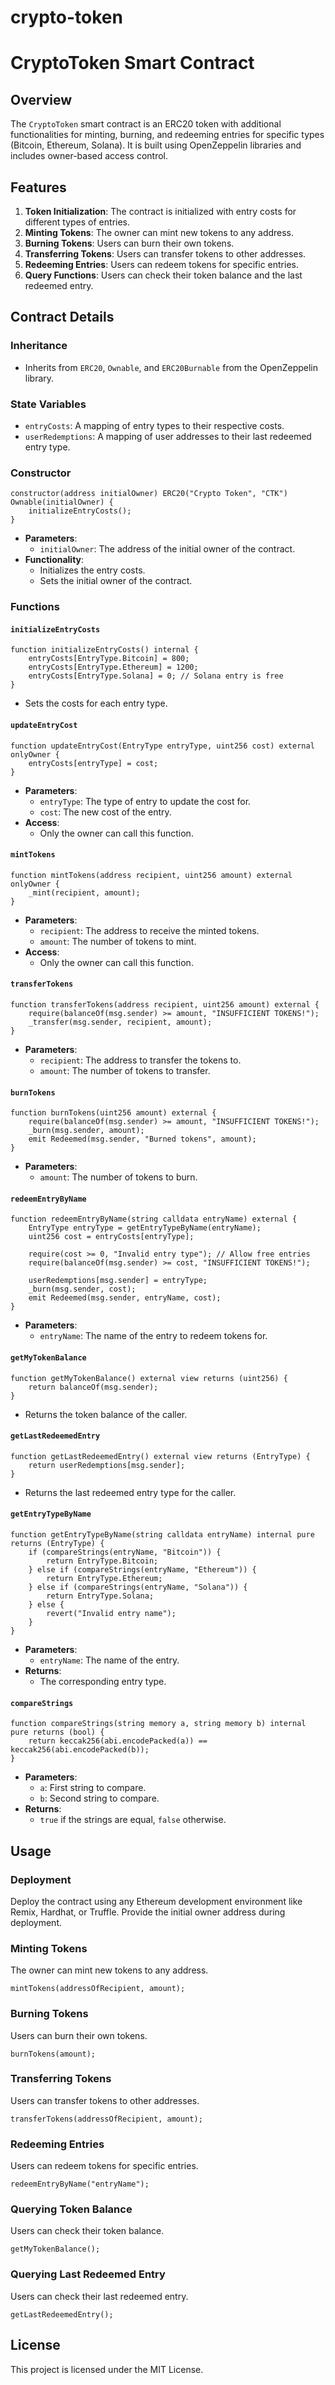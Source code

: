 # crypto-token

# CryptoToken Smart Contract

## Overview

The `CryptoToken` smart contract is an ERC20 token with additional functionalities for minting, burning, and redeeming entries for specific types (Bitcoin, Ethereum, Solana). It is built using OpenZeppelin libraries and includes owner-based access control.

## Features

1. **Token Initialization**: The contract is initialized with entry costs for different types of entries.
2. **Minting Tokens**: The owner can mint new tokens to any address.
3. **Burning Tokens**: Users can burn their own tokens.
4. **Transferring Tokens**: Users can transfer tokens to other addresses.
5. **Redeeming Entries**: Users can redeem tokens for specific entries.
6. **Query Functions**: Users can check their token balance and the last redeemed entry.

## Contract Details

### Inheritance
- Inherits from `ERC20`, `Ownable`, and `ERC20Burnable` from the OpenZeppelin library.

### State Variables
- `entryCosts`: A mapping of entry types to their respective costs.
- `userRedemptions`: A mapping of user addresses to their last redeemed entry type.

### Constructor

```solidity
constructor(address initialOwner) ERC20("Crypto Token", "CTK") Ownable(initialOwner) {
    initializeEntryCosts();
}
```
- **Parameters**:
  - `initialOwner`: The address of the initial owner of the contract.
- **Functionality**:
  - Initializes the entry costs.
  - Sets the initial owner of the contract.

### Functions

#### `initializeEntryCosts`

```solidity
function initializeEntryCosts() internal {
    entryCosts[EntryType.Bitcoin] = 800;
    entryCosts[EntryType.Ethereum] = 1200;
    entryCosts[EntryType.Solana] = 0; // Solana entry is free
}
```
- Sets the costs for each entry type.

#### `updateEntryCost`

```solidity
function updateEntryCost(EntryType entryType, uint256 cost) external onlyOwner {
    entryCosts[entryType] = cost;
}
```
- **Parameters**:
  - `entryType`: The type of entry to update the cost for.
  - `cost`: The new cost of the entry.
- **Access**:
  - Only the owner can call this function.

#### `mintTokens`

```solidity
function mintTokens(address recipient, uint256 amount) external onlyOwner {
    _mint(recipient, amount);
}
```
- **Parameters**:
  - `recipient`: The address to receive the minted tokens.
  - `amount`: The number of tokens to mint.
- **Access**:
  - Only the owner can call this function.

#### `transferTokens`

```solidity
function transferTokens(address recipient, uint256 amount) external {
    require(balanceOf(msg.sender) >= amount, "INSUFFICIENT TOKENS!");
    _transfer(msg.sender, recipient, amount);
}
```
- **Parameters**:
  - `recipient`: The address to transfer the tokens to.
  - `amount`: The number of tokens to transfer.

#### `burnTokens`

```solidity
function burnTokens(uint256 amount) external {
    require(balanceOf(msg.sender) >= amount, "INSUFFICIENT TOKENS!");
    _burn(msg.sender, amount);
    emit Redeemed(msg.sender, "Burned tokens", amount);
}
```
- **Parameters**:
  - `amount`: The number of tokens to burn.

#### `redeemEntryByName`

```solidity
function redeemEntryByName(string calldata entryName) external {
    EntryType entryType = getEntryTypeByName(entryName);
    uint256 cost = entryCosts[entryType];

    require(cost >= 0, "Invalid entry type"); // Allow free entries
    require(balanceOf(msg.sender) >= cost, "INSUFFICIENT TOKENS!");

    userRedemptions[msg.sender] = entryType;
    _burn(msg.sender, cost);
    emit Redeemed(msg.sender, entryName, cost);
}
```
- **Parameters**:
  - `entryName`: The name of the entry to redeem tokens for.

#### `getMyTokenBalance`

```solidity
function getMyTokenBalance() external view returns (uint256) {
    return balanceOf(msg.sender);
}
```
- Returns the token balance of the caller.

#### `getLastRedeemedEntry`

```solidity
function getLastRedeemedEntry() external view returns (EntryType) {
    return userRedemptions[msg.sender];
}
```
- Returns the last redeemed entry type for the caller.

#### `getEntryTypeByName`

```solidity
function getEntryTypeByName(string calldata entryName) internal pure returns (EntryType) {
    if (compareStrings(entryName, "Bitcoin")) {
        return EntryType.Bitcoin;
    } else if (compareStrings(entryName, "Ethereum")) {
        return EntryType.Ethereum;
    } else if (compareStrings(entryName, "Solana")) {
        return EntryType.Solana;
    } else {
        revert("Invalid entry name");
    }
}
```
- **Parameters**:
  - `entryName`: The name of the entry.
- **Returns**:
  - The corresponding entry type.

#### `compareStrings`

```solidity
function compareStrings(string memory a, string memory b) internal pure returns (bool) {
    return keccak256(abi.encodePacked(a)) == keccak256(abi.encodePacked(b));
}
```
- **Parameters**:
  - `a`: First string to compare.
  - `b`: Second string to compare.
- **Returns**:
  - `true` if the strings are equal, `false` otherwise.

## Usage

### Deployment

Deploy the contract using any Ethereum development environment like Remix, Hardhat, or Truffle. Provide the initial owner address during deployment.

### Minting Tokens

The owner can mint new tokens to any address.

```solidity
mintTokens(addressOfRecipient, amount);
```

### Burning Tokens

Users can burn their own tokens.

```solidity
burnTokens(amount);
```

### Transferring Tokens

Users can transfer tokens to other addresses.

```solidity
transferTokens(addressOfRecipient, amount);
```

### Redeeming Entries

Users can redeem tokens for specific entries.

```solidity
redeemEntryByName("entryName");
```

### Querying Token Balance

Users can check their token balance.

```solidity
getMyTokenBalance();
```

### Querying Last Redeemed Entry

Users can check their last redeemed entry.

```solidity
getLastRedeemedEntry();
```

## License

This project is licensed under the MIT License.
